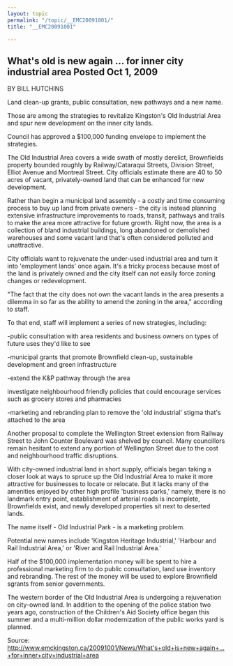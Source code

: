 ```yaml
---
layout: topic
permalink: "/topic/__EMC20091001/"
title: "__EMC20091001"

---
```


## What's old is new again ... for inner city industrial area Posted Oct 1, 2009
BY BILL HUTCHINS

Land clean-up grants, public consultation, new pathways and a new name.

Those are among the strategies to revitalize Kingston's Old Industrial Area and spur new development on the inner city lands.

Council has approved a $100,000 funding envelope to implement the strategies.

The Old Industrial Area covers a wide swath of mostly derelict, Brownfields property bounded roughly by Railway/Cataraqui Streets, Division Street, Elliot Avenue and Montreal Street. City officials estimate there are 40 to 50 acres of vacant, privately-owned land that can be enhanced for new development.

Rather than begin a municipal land assembly - a costly and time consuming process to buy up land from private owners - the city is instead planning extensive infrastructure improvements to roads, transit, pathways and trails to make the area more attractive for future growth. Right now, the area is a collection of bland industrial buildings, long abandoned or demolished warehouses and some vacant land that's often considered polluted and unattractive.

City officials want to rejuvenate the under-used industrial area and turn it into 'employment lands' once again. It's a tricky process because most of the land is privately owned and the city itself can not easily force zoning changes or redevelopment.

"The fact that the city does not own the vacant lands in the area presents a dilemma in so far as the ability to amend the zoning in the area," according to staff.

To that end, staff will implement a series of new strategies, including:

-public consultation with area residents and business owners on types of future uses they'd like to see

-municipal grants that promote Brownfield clean-up, sustainable development and green infrastructure

-extend the K&P pathway through the area

investigate neighbourhood friendly policies that could encourage services such as grocery stores and pharmacies

-marketing and rebranding plan to remove the 'old industrial' stigma that's attached to the area

Another proposal to complete the Wellington Street extension from Railway Street to John Counter Boulevard was shelved by council. Many councillors remain hesitant to extend any portion of Wellington Street due to the cost and neighbourhood traffic disruptions.

With city-owned industrial land in short supply, officials began taking a closer look at ways to spruce up the Old Industrial Area to make it more attractive for businesses to locate or relocate. But it lacks many of the amenities enjoyed by other high profile 'business parks,' namely, there is no landmark entry point, establishment of arterial roads is incomplete, Brownfields exist, and newly developed properties sit next to deserted lands.

The name itself - Old Industrial Park - is a marketing problem.

Potential new names include 'Kingston Heritage Industrial,' 'Harbour and Rail Industrial Area,' or 'River and Rail Industrial Area.'

Half of the $100,000 implementation money will be spent to hire a professional marketing firm to do public consultation, land use inventory and rebranding. The rest of the money will be used to explore Brownfield sgrants from senior governments.

The western border of the Old Industrial Area is undergoing a rejuvenation on city-owned land. In addition to the opening of the police station two years ago, construction of the Children's Aid Society office began this summer and a multi-million dollar modernization of the public works yard is planned.

Source: http://www.emckingston.ca/20091001/News/What's+old+is+new+again+...+for+inner+city+industrial+area
